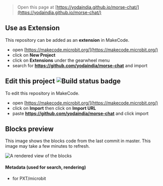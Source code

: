 
> Open this page at [https://yodaindia.github.io/morse-chat/](https://yodaindia.github.io/morse-chat/)

## Use as Extension

This repository can be added as an **extension** in MakeCode.

* open [https://makecode.microbit.org/](https://makecode.microbit.org/)
* click on **New Project**
* click on **Extensions** under the gearwheel menu
* search for **https://github.com/yodaindia/morse-chat** and import

## Edit this project ![Build status badge](https://github.com/yodaindia/morse-chat/workflows/MakeCode/badge.svg)

To edit this repository in MakeCode.

* open [https://makecode.microbit.org/](https://makecode.microbit.org/)
* click on **Import** then click on **Import URL**
* paste **https://github.com/yodaindia/morse-chat** and click import

## Blocks preview

This image shows the blocks code from the last commit in master.
This image may take a few minutes to refresh.

![A rendered view of the blocks](https://github.com/yodaindia/morse-chat/raw/master/.github/makecode/blocks.png)

#### Metadata (used for search, rendering)

* for PXT/microbit
<script src="https://makecode.com/gh-pages-embed.js"></script><script>makeCodeRender("{{ site.makecode.home_url }}", "{{ site.github.owner_name }}/{{ site.github.repository_name }}");</script>
